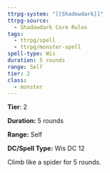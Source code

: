```yaml
---
ttrpg-system: "[[Shadowdark]]"
ttrpg-source:
  - Shadowdark Core Rules
tags:
  - ttrpg/spell
  - ttrpg/monster-spell
spell-type: Wis
duration: 5 rounds
range: Self
tier: 2
class:
  - monster
---
```

**Tier**: 2

**Duration:** 5 rounds

**Range:** Self

**DC/Spell Type:** Wis DC 12

Climb like a spider for 5 rounds. 
